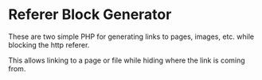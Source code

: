 # Referer Block Generator

These are two simple PHP for generating links to pages, images, etc. while blocking the http referer.

This allows linking to a page or file while hiding where the link is coming from.
